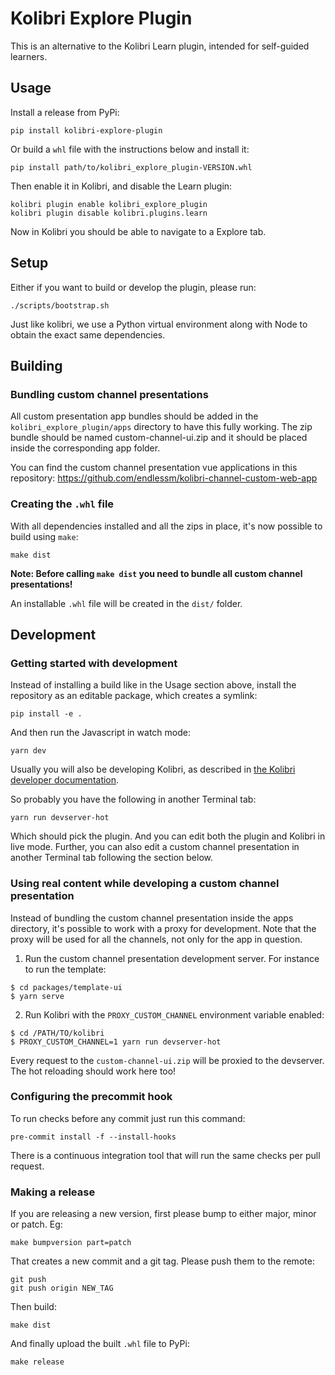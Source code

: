 # Kolibri Explore Plugin

This is an alternative to the Kolibri Learn plugin, intended for
self-guided learners.

## Usage

Install a release from PyPi:

```
pip install kolibri-explore-plugin
```

Or build a `whl` file with the instructions below and install it:

```
pip install path/to/kolibri_explore_plugin-VERSION.whl
```

Then enable it in Kolibri, and disable the Learn plugin:

```
kolibri plugin enable kolibri_explore_plugin
kolibri plugin disable kolibri.plugins.learn
```

Now in Kolibri you should be able to navigate to a Explore tab.

## Setup

Either if you want to build or develop the plugin, please run:

```
./scripts/bootstrap.sh
```

Just like kolibri, we use a Python virtual environment along with Node
to obtain the exact same dependencies.

## Building
### Bundling custom channel presentations

All custom presentation app bundles should be added in the
`kolibri_explore_plugin/apps` directory to have this fully
working. The zip bundle should be named custom-channel-ui.zip and it
should be placed inside the corresponding app folder.

You can find the custom channel presentation vue applications in this
repository: https://github.com/endlessm/kolibri-channel-custom-web-app

### Creating the `.whl` file

With all dependencies installed and all the zips in place, it's now
possible to build using `make`:

```
make dist
```

**Note: Before calling `make dist` you need to bundle all custom
channel presentations!**

An installable `.whl` file will be created in the `dist/` folder.

## Development
### Getting started with development

Instead of installing a build like in the Usage section above, install
the repository as an editable package, which creates a symlink:

```
pip install -e .
```

And then run the Javascript in watch mode:

```
yarn dev
```

Usually you will also be developing Kolibri, as described in
[the Kolibri developer documentation](https://kolibri-dev.readthedocs.io/en/develop/getting_started.html).

So probably you have the following in another Terminal tab:

```
yarn run devserver-hot
```

Which should pick the plugin. And you can edit both the plugin and
Kolibri in live mode. Further, you can also edit a custom channel
presentation in another Terminal tab following the section below.

### Using real content while developing a custom channel presentation

Instead of bundling the custom channel presentation inside the apps
directory, it's possible to work with a proxy for development. Note
that the proxy will be used for all the channels, not only for the app
in question.

1. Run the custom channel presentation development server. For
   instance to run the template:

```
$ cd packages/template-ui
$ yarn serve
```

2. Run Kolibri with the `PROXY_CUSTOM_CHANNEL` environment variable
   enabled:

```
$ cd /PATH/TO/kolibri
$ PROXY_CUSTOM_CHANNEL=1 yarn run devserver-hot
```

Every request to the `custom-channel-ui.zip` will be proxied to the
devserver.  The hot reloading should work here too!

### Configuring the precommit hook

To run checks before any commit just run this command:

```
pre-commit install -f --install-hooks
```

There is a continuous integration tool that will run the same checks
per pull request.

### Making a release

If you are releasing a new version, first please bump to either major,
minor or patch. Eg:

```
make bumpversion part=patch
```

That creates a new commit and a git tag. Please push them to the
remote:

```
git push
git push origin NEW_TAG
```

Then build:

```
make dist
```

And finally upload the built `.whl` file to PyPi:

```
make release
```
